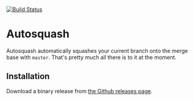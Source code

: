 [![Build Status](https://github.com/timmmm/autosquash/actions/workflows/build.yml/badge.svg)](https://github.com/Timmmm/autosquash/actions/workflows/build.yml)

# Autosquash

Autosquash automatically squashes your current branch onto the merge base with `master`. That's pretty much all there is to it at the moment.

## Installation

Download a binary release from [the Github releases page](https://github.com/Timmmm/autorebase/releases).

